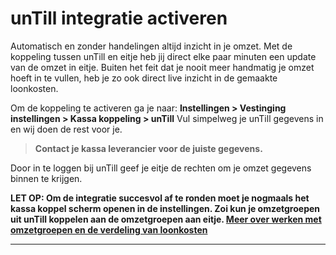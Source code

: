 # unTill integratie activeren

Automatisch en zonder handelingen altijd inzicht in je omzet. Met de koppeling tussen unTill en eitje heb jij direct elke paar minuten een update van de omzet in eitje. Buiten het feit dat je nooit meer handmatig je omzet hoeft in te vullen, heb je zo ook direct live inzicht in de gemaakte loonkosten. 

Om de koppeling te activeren ga je naar: **Instellingen > Vestinging instellingen > Kassa koppeling > unTill** Vul simpelweg je unTill gegevens in en wij doen de rest voor je.

> **Contact je kassa leverancier voor de juiste gegevens.**

Door in te loggen bij unTill geef je eitje de rechten om je omzet gegevens binnen te krijgen.

**LET OP: Om de integratie succesvol af te ronden moet je nogmaals het kassa koppel scherm openen in de instellingen. Zoi kun je omzetgroepen uit unTill koppelen aan de omzetgroepen aan eitje. [Meer over werken met omzetgroepen en de verdeling van loonkosten](instellingen?id=verdeling-van-loonkosten)**




---